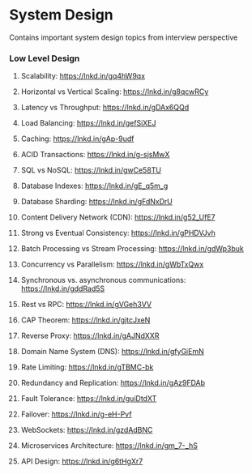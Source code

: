 # System Design
Contains important system design topics from interview perspective

### Low Level Design

1) Scalability: https://lnkd.in/gq4hW9qx
2) Horizontal vs Vertical Scaling: https://lnkd.in/g8qcwRCy
3) Latency vs Throughput: https://lnkd.in/gDAx6QQd
4) Load Balancing: https://lnkd.in/gefSiXEJ
5) Caching: https://lnkd.in/gAp-9udf
6) ACID Transactions: https://lnkd.in/g-sjsMwX
7) SQL vs NoSQL: https://lnkd.in/gwCe58TU
8) Database Indexes: https://lnkd.in/gE_q5m_g
9) Database Sharding: https://lnkd.in/gFdNxDrU
10) Content Delivery Network (CDN): https://lnkd.in/g52_UfE7
11) Strong vs Eventual Consistency: https://lnkd.in/gPHDVJvh
12) Batch Processing vs Stream Processing: https://lnkd.in/gdWp3buk
13) Concurrency vs Parallelism: https://lnkd.in/gWbTxQwx
14) Synchronous vs. asynchronous communications: https://lnkd.in/gddRad5S
15) Rest vs RPC: https://lnkd.in/gVGeh3VV
16) CAP Theorem: https://lnkd.in/gjtcJxeN
17) Reverse Proxy: https://lnkd.in/gAJNdXXR
18) Domain Name System (DNS): https://lnkd.in/gfyGiEmN
19) Rate Limiting: https://lnkd.in/gTBMC-bk
20) Redundancy and Replication: https://lnkd.in/gAz9FDAb

21) Fault Tolerance: https://lnkd.in/guiDtdXT

22) Failover: https://lnkd.in/g-eH-Pvf

23) WebSockets: https://lnkd.in/gzdAdBNC

24) Microservices Architecture: https://lnkd.in/gm_7-_hS

25) API Design: https://lnkd.in/g6tHgXr7

